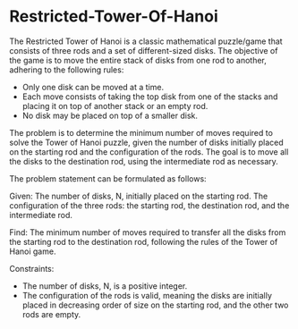 # Restricted-Tower-Of-Hanoi
The Restricted Tower of Hanoi is a classic mathematical puzzle/game that consists of three rods and a set of different-sized disks. The objective of the game is to move the entire stack of disks from one rod to another, adhering to the following rules:

 - Only one disk can be moved at a time.
 - Each move consists of taking the top disk from one of the stacks and placing it on top of another stack or an empty rod.
 - No disk may be placed on top of a smaller disk.

The problem is to determine the minimum number of moves required to solve the Tower of Hanoi puzzle, given the number of disks initially placed on the starting rod and the configuration of the rods. The goal is to move all the disks to the destination rod, using the intermediate rod as necessary.

The problem statement can be formulated as follows:

Given:
The number of disks, N, initially placed on the starting rod.
The configuration of the three rods: the starting rod, the destination rod, and the intermediate rod.

Find:
The minimum number of moves required to transfer all the disks from the starting rod to the destination rod, following the rules of the Tower of Hanoi game.

Constraints:
 - The number of disks, N, is a positive integer.
 - The configuration of the rods is valid, meaning the disks are initially placed in decreasing order of size on the starting rod, and the    other two rods are empty.

